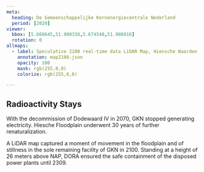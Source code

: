 ```yaml
---
meta:
  heading: De Gemeenschappelijke Kernenergiecentrale Nederland
  period: [2020]
viewer:
  bbox: [5.660645,51.900338,5.674548,51.908916]
  rotation: 0
allmaps:
  - label: Speculative 2100 real-time data LiDAR Map, Hiensche Waarden. 2023. 420x240 mm. Scale 1:10000. The Berlage.
    annotation: map2100.json
    opacity: 100
    mask: rgb(255,0,0)
    colorize: rgb(255,0,0)

---
```


## Radioactivity Stays

With the decommission of Dodewaard IV in 2070, GKN stopped generating electricity. Hiesche Floodplain underwent 30 years of further renaturalization.

A LiDAR map captured a moment of movement in the floodplain and of stillness in the sole remaining facility of GKN in 2100. Standing at a height of 26 meters above NAP, DORA ensured the safe containment of the disposed power plants until 2309. 
